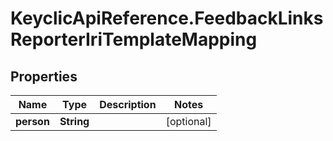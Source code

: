 # KeyclicApiReference.FeedbackLinksReporterIriTemplateMapping

## Properties
Name | Type | Description | Notes
------------ | ------------- | ------------- | -------------
**person** | **String** |  | [optional] 


